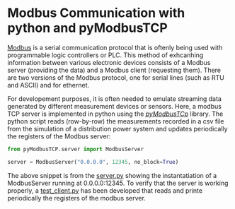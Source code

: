# Modbus Communication with python and pyModbusTCP

[Modbus](https://modbus.org/) is a serial communication protocol that is oftenly being used with programmable logic controllers or PLC. This method of exhcanhing information between various electronic devices consists of a Modbus server (providing the data) and a Modbus client (requesting them). There are two versions of the Modbus protocol, one for serial lines (such as RTU and ASCII) and for ethernet.

For developement purposes, it is often needed to emulate streaming data generated by different measurement devices or sensors. Here, a modbus TCP server is implemented in python using the [*pyModbusTCp*](https://pypi.org/project/pyModbusTCP/) library. The python script reads (row-by-row) the measurements recorded in a csv file from the simulation of a distribution power system and updates periodically the registers of the Modbus server:

```python
from pyModbusTCP.server import ModbusServer

server = ModbusServer("0.0.0.0", 12345, no_block=True)
```

The above snippet is from the [server.py](./server.py) showing the instantatiation of a ModbusServer running at 0.0.0.0:12345. To verify that the server is working properly, a [test_client.py](./test_client.py) has been developed that reads and printe periodically the registers of the modbus server.